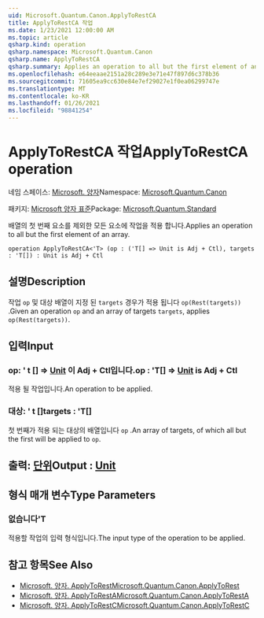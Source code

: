 ```yaml
---
uid: Microsoft.Quantum.Canon.ApplyToRestCA
title: ApplyToRestCA 작업
ms.date: 1/23/2021 12:00:00 AM
ms.topic: article
qsharp.kind: operation
qsharp.namespace: Microsoft.Quantum.Canon
qsharp.name: ApplyToRestCA
qsharp.summary: Applies an operation to all but the first element of an array.
ms.openlocfilehash: e64eeaae2151a28c289e3e71e47f897d6c378b36
ms.sourcegitcommit: 71605ea9cc630e84e7ef29027e1f0ea06299747e
ms.translationtype: MT
ms.contentlocale: ko-KR
ms.lasthandoff: 01/26/2021
ms.locfileid: "98841254"
---
```

# <a name="applytorestca-operation"></a><span data-ttu-id="f9dcc-102">ApplyToRestCA 작업</span><span class="sxs-lookup"><span data-stu-id="f9dcc-102">ApplyToRestCA operation</span></span>

<span data-ttu-id="f9dcc-103">네임 스페이스: [Microsoft. 양자](xref:Microsoft.Quantum.Canon)</span><span class="sxs-lookup"><span data-stu-id="f9dcc-103">Namespace: [Microsoft.Quantum.Canon](xref:Microsoft.Quantum.Canon)</span></span>

<span data-ttu-id="f9dcc-104">패키지: [Microsoft 양자 표준](https://nuget.org/packages/Microsoft.Quantum.Standard)</span><span class="sxs-lookup"><span data-stu-id="f9dcc-104">Package: [Microsoft.Quantum.Standard](https://nuget.org/packages/Microsoft.Quantum.Standard)</span></span>


<span data-ttu-id="f9dcc-105">배열의 첫 번째 요소를 제외한 모든 요소에 작업을 적용 합니다.</span><span class="sxs-lookup"><span data-stu-id="f9dcc-105">Applies an operation to all but the first element of an array.</span></span>

```qsharp
operation ApplyToRestCA<'T> (op : ('T[] => Unit is Adj + Ctl), targets : 'T[]) : Unit is Adj + Ctl
```


## <a name="description"></a><span data-ttu-id="f9dcc-106">설명</span><span class="sxs-lookup"><span data-stu-id="f9dcc-106">Description</span></span>

<span data-ttu-id="f9dcc-107">작업 `op` 및 대상 배열이 지정 된 `targets` 경우가 적용 됩니다 `op(Rest(targets))` .</span><span class="sxs-lookup"><span data-stu-id="f9dcc-107">Given an operation `op` and an array of targets `targets`, applies `op(Rest(targets))`.</span></span>

## <a name="input"></a><span data-ttu-id="f9dcc-108">입력</span><span class="sxs-lookup"><span data-stu-id="f9dcc-108">Input</span></span>

### <a name="op--t--unit--is-adj--ctl"></a><span data-ttu-id="f9dcc-109">op: ' t [] => [Unit](xref:microsoft.quantum.lang-ref.unit)  이 Adj + Ctl입니다.</span><span class="sxs-lookup"><span data-stu-id="f9dcc-109">op : 'T[] => [Unit](xref:microsoft.quantum.lang-ref.unit)  is Adj + Ctl</span></span>

<span data-ttu-id="f9dcc-110">적용 될 작업입니다.</span><span class="sxs-lookup"><span data-stu-id="f9dcc-110">An operation to be applied.</span></span>


### <a name="targets--t"></a><span data-ttu-id="f9dcc-111">대상: ' t []</span><span class="sxs-lookup"><span data-stu-id="f9dcc-111">targets : 'T[]</span></span>

<span data-ttu-id="f9dcc-112">첫 번째가 적용 되는 대상의 배열입니다 `op` .</span><span class="sxs-lookup"><span data-stu-id="f9dcc-112">An array of targets, of which all but the first will be applied to `op`.</span></span>



## <a name="output--unit"></a><span data-ttu-id="f9dcc-113">출력: [단위](xref:microsoft.quantum.lang-ref.unit)</span><span class="sxs-lookup"><span data-stu-id="f9dcc-113">Output : [Unit](xref:microsoft.quantum.lang-ref.unit)</span></span>



## <a name="type-parameters"></a><span data-ttu-id="f9dcc-114">형식 매개 변수</span><span class="sxs-lookup"><span data-stu-id="f9dcc-114">Type Parameters</span></span>

### <a name="t"></a><span data-ttu-id="f9dcc-115">없습니다</span><span class="sxs-lookup"><span data-stu-id="f9dcc-115">'T</span></span>

<span data-ttu-id="f9dcc-116">적용할 작업의 입력 형식입니다.</span><span class="sxs-lookup"><span data-stu-id="f9dcc-116">The input type of the operation to be applied.</span></span>

## <a name="see-also"></a><span data-ttu-id="f9dcc-117">참고 항목</span><span class="sxs-lookup"><span data-stu-id="f9dcc-117">See Also</span></span>

- [<span data-ttu-id="f9dcc-118">Microsoft. 양자. ApplyToRest</span><span class="sxs-lookup"><span data-stu-id="f9dcc-118">Microsoft.Quantum.Canon.ApplyToRest</span></span>](xref:Microsoft.Quantum.Canon.ApplyToRest)
- [<span data-ttu-id="f9dcc-119">Microsoft. 양자. ApplyToRestA</span><span class="sxs-lookup"><span data-stu-id="f9dcc-119">Microsoft.Quantum.Canon.ApplyToRestA</span></span>](xref:Microsoft.Quantum.Canon.ApplyToRestA)
- [<span data-ttu-id="f9dcc-120">Microsoft. 양자. ApplyToRestC</span><span class="sxs-lookup"><span data-stu-id="f9dcc-120">Microsoft.Quantum.Canon.ApplyToRestC</span></span>](xref:Microsoft.Quantum.Canon.ApplyToRestC)
